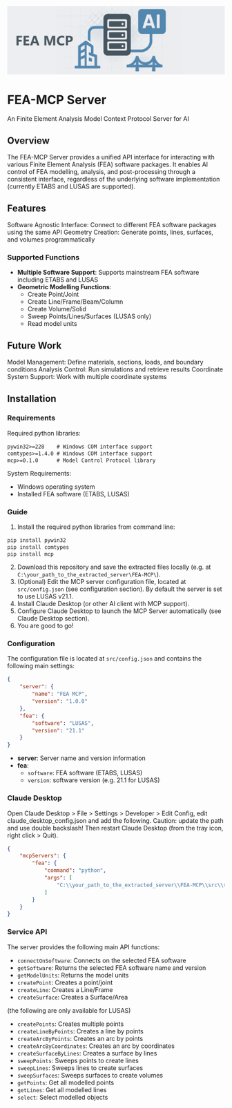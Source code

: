 ![fea-mcp-cover](./img/fea-mcp-icon-long.png)

# FEA-MCP Server
An Finite Element Analysis Model Context Protocol Server for AI

## Overview

The FEA-MCP Server provides a unified API interface for interacting with various Finite Element Analysis (FEA) software packages. It enables AI control of FEA modelling, analysis, and post-processing through a consistent interface, regardless of the underlying software implementation (currently ETABS and LUSAS are supported).

## Features

Software Agnostic Interface: Connect to different FEA software packages using the same API
Geometry Creation: Generate points, lines, surfaces, and volumes programmatically

### Supported Functions

- **Multiple Software Support**: Supports mainstream FEA software including ETABS and LUSAS
- **Geometric Modelling Functions**:
  - Create Point/Joint
  - Create Line/Frame/Beam/Column
  - Create Volume/Solid
  - Sweep Points/Lines/Surfaces (LUSAS only)
  - Read model units

## Future Work
Model Management: Define materials, sections, loads, and boundary conditions
Analysis Control: Run simulations and retrieve results
Coordinate System Support: Work with multiple coordinate systems

## Installation

### Requirements

Required python libraries:
```
pywin32>=228    # Windows COM interface support
comtypes>=1.4.0 # Windows COM interface support
mcp>=0.1.0      # Model Control Protocol library
```

System Requirements:
- Windows operating system
- Installed FEA software (ETABS, LUSAS)

### Guide
1. Install the required python libraries from command line:
```
pip install pywin32
pip install comtypes
pip install mcp
```
2. Download this repository and save the extracted files locally (e.g. at ```C:\your_path_to_the_extracted_server\FEA-MCP\```).
3. (Optional) Edit the MCP server configuration file, located at `src/config.json` (see configuration section). By default the server is set to use LUSAS v21.1.
4. Install Claude Desktop (or other AI client with MCP support).
5. Configure Claude Desktop to launch the MCP Server automatically (see Claude Desktop section).
6. You are good to go!

### Configuration

The configuration file is located at `src/config.json` and contains the following main settings:

```json
{
    "server": {
        "name": "FEA MCP",
        "version": "1.0.0"
    },
    "fea": {
        "software": "LUSAS",
        "version": "21.1"
    }
}
```

- **server**: Server name and version information
- **fea**: 
  - `software`: FEA software (ETABS, LUSAS)
  - `version`: software version (e.g. 21.1 for LUSAS)

### Claude Desktop

Open Claude Desktop > File > Settings > Developer > Edit Config, edit claude_desktop_config.json and add the following.
Caution: update the path and use double backslash!
Then restart Claude Desktop (from the tray icon, right click > Quit). 

```json
{
    "mcpServers": {
        "fea": {
            "command": "python",
            "args": [
                "C:\\your_path_to_the_extracted_server\\FEA-MCP\\src\\server.py"
            ]
        }
    }
}
```

### Service API

The server provides the following main API functions:

- `connectOnSoftware`: Connects on the selected FEA software
- `getSoftware`: Returns the selected FEA software name and version
- `getModelUnits`: Returns the model units
- `createPoint`: Creates a point/joint
- `createLine`: Creates a Line/Frame
- `createSurface`: Creates a Surface/Area

(the following are only available for LUSAS)
- `createPoints`: Creates multiple points
- `createLineByPoints`: Creates a line by points
- `createArcByPoints`: Creates an arc by points
- `createArcByCoordinates`: Creates an arc by coordinates
- `createSurfaceByLines`: Creates a surface by lines
- `sweepPoints`: Sweeps points to create lines
- `sweepLines`: Sweeps lines to create surfaces
- `sweepSurfaces`: Sweeps surfaces to create volumes
- `getPoints`: Get all modelled points
- `getLines`: Get all modelled lines
- `select`: Select modelled objects